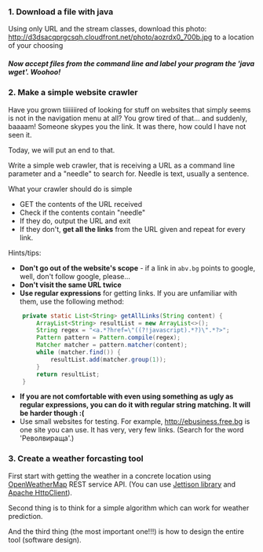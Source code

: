 ### 1. Download a file with java
Using only URL and the stream classes, download this photo: http://d3dsacqprgcsqh.cloudfront.net/photo/aozrdx0_700b.jpg to a location of your choosing

##### Now accept files from the command line and label your program the 'java wget'. Woohoo!

### 2. Make a simple website crawler
Have you grown tiiiiiiired of looking for stuff on websites that simply seems is not in the navigation menu at all?
You grow tired of that... and suddenly, baaaam! Someone skypes you the link. It was there, how could I have not seen it.


Today, we will put an end to that.

Write a simple web crawler, that is receiving a URL as a command line parameter and a "needle" to search for.
Needle is text, usually a sentence.

What your crawler should do is simple
- GET the contents of the URL received
- Check if the contents contain "needle"
- If they do, output the URL and exit
- If they don't, **get all the links** from the URL given and repeat for every link.

Hints/tips:
- **Don't go out of the website's scope** - if a link in `abv.bg` points to google, well, don't follow google, please...
- **Don't visit the same URL twice**
- **Use regular expressions** for getting links. If you are unfamiliar with them, use the following method:
```java
	private static List<String> getAllLinks(String content) {
		ArrayList<String> resultList = new ArrayList<>();
		String regex = "<a.*?href=\"((?!javascript).*?)\".*?>";
		Pattern pattern = Pattern.compile(regex);
		Matcher matcher = pattern.matcher(content);
		while (matcher.find()) {
			resultList.add(matcher.group(1));
		}
		return resultList;
	}
```
- **If you are not comfortable with even using something as ugly as regular expressions, you can do it with regular string matching. It will be harder though :(**
- Use small websites for testing. For example, http://ebusiness.free.bg is one site you can use. It has very, very few links. (Search for the word 'Револвираща'.)

### 3. Create a weather forcasting tool
First start with getting the weather in a concrete location using [OpenWeatherMap](http://openweathermap.org/current#name) REST service API. (You can use [Jettison library](http://jettison.codehaus.org/) and [Apache HttpClient](https://hc.apache.org/httpcomponents-client-ga/tutorial/html/)).

Second thing is to think for a simple algorithm which can work for weather prediction.

And the third thing (the most important one!!!) is how to design the entire tool (software design).
